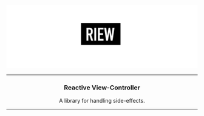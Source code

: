 ![Riew logo](./assets/riew.jpg)

---
<h3 align="center">Reactive View-Controller</h3>
<p align="center">A library for handling side-effects.</p>

---
